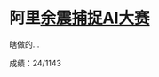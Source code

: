 # 阿里[余震捕捉AI大赛](!https://tianchi.aliyun.com/competition/introduction.htm?spm=5176.100068.5678.1.4f2a889atMDEej&raceId=231606)

瞎做的...

成绩：24/1143
